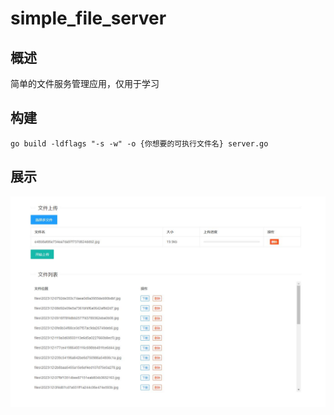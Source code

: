 # simple_file_server

## 概述
简单的文件服务管理应用，仅用于学习

## 构建
```
go build -ldflags "-s -w" -o {你想要的可执行文件名} server.go
```

## 展示
![img0](https://github.com/wenhao26/file-storage/raw/main/uni/simple-file-storage-preview.jpg)
